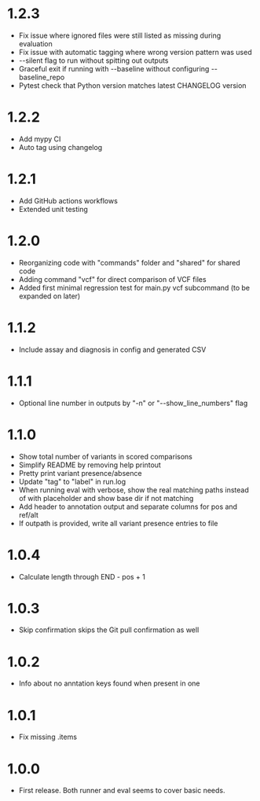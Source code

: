 # 1.2.3

* Fix issue where ignored files were still listed as missing during evaluation
* Fix issue with automatic tagging where wrong version pattern was used
* --silent flag to run without spitting out outputs
* Graceful exit if running with --baseline without configuring --baseline_repo
* Pytest check that Python version matches latest CHANGELOG version

# 1.2.2

* Add mypy CI
* Auto tag using changelog

# 1.2.1

* Add GitHub actions workflows
* Extended unit testing

# 1.2.0

* Reorganizing code with "commands" folder and "shared" for shared code
* Adding command "vcf" for direct comparison of VCF files
* Added first minimal regression test for main.py vcf subcommand (to be expanded on later)

# 1.1.2

* Include assay and diagnosis in config and generated CSV

# 1.1.1

* Optional line number in outputs by "-n" or "--show_line_numbers" flag

# 1.1.0

* Show total number of variants in scored comparisons
* Simplify README by removing help printout
* Pretty print variant presence/absence
* Update "tag" to "label" in run.log
* When running eval with verbose, show the real matching paths instead of with placeholder and show base dir if not matching
* Add header to annotation output and separate columns for pos and ref/alt
* If outpath is provided, write all variant presence entries to file

# 1.0.4

* Calculate length through END - pos + 1

# 1.0.3

* Skip confirmation skips the Git pull confirmation as well

# 1.0.2

* Info about no anntation keys found when present in one

# 1.0.1

* Fix missing .items

# 1.0.0

* First release. Both runner and eval seems to cover basic needs.
